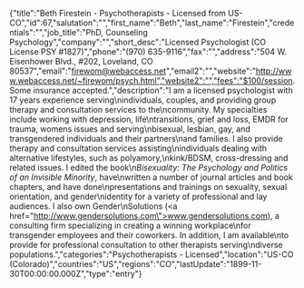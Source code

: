 {"title":"Beth Firestein - Psychotherapists - Licensed from US-CO","id":67,"salutation":"","first_name":"Beth","last_name":"Firestein","credentials":"","job_title":"PhD, Counseling Psychology","company":"","short_desc":"Licensed Psychologist (CO License PSY #1827)","phone":"(970) 635-9116","fax":"","address":"504 W. Eisenhower Blvd., #202, Loveland, CO 80537","email":"firewom@webaccess.net","email2":"","website":"http://www.webaccess.net/~firewom/psych.html","website2":"","fees":"$100/session.  Some insurance accepted.","description":"I am a licensed psychologist with 17 years experience serving\nindividuals, couples, and providing group therapy and consultation services to the\ncommunity.  My specialties include working with depression, life\ntransitions, grief and loss, EMDR for trauma, womens issues and serving\nbisexual, lesbian, gay, and transgendered individuals and their partners\nand families.  I also provide therapy and consultation services assisting\nindividuals dealing with alternative lifestyles, such as polyamory,\nkink/BDSM, cross-dressing and related issues. I edited the book\n<i>Bisexuality: The Psychology and Politics of an Invisible Minority</i>, have\nwritten a number of journal articles and book chapters, and have done\npresentations and trainings on sexuality, sexual orientation, and gender\nidentity for a variety of professional and lay audiences. I also own Gender\nSolutions (<a href=\"http://www.gendersolutions.com\">www.gendersolutions.com</a>), a consulting firm specializing in creating a winning workplace\nfor transgender employees and their coworkers. In addition, I am available\nto provide for professional consultation to other therapists serving\ndiverse populations.","categories":"Psychotherapists - Licensed","location":"US-CO (Colorado)","countries":"US","regions":"CO","lastUpdate":"1899-11-30T00:00:00.000Z","type":"entry"}
